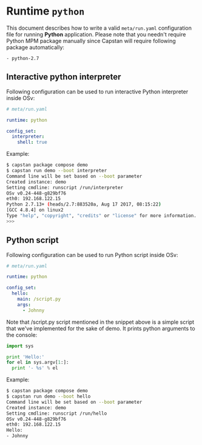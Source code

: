 # Runtime `python`
This document describes how to write a valid `meta/run.yaml` configuration file
for running **Python** application. Please note that you needn't require Python
MPM package manually since Capstan will require following package automatically:

```
- python-2.7
```

## Interactive python interpreter
Following configuration can be used to run interactive Python interpreter inside OSv:

```yaml
# meta/run.yaml

runtime: python

config_set:
  interpreter:
    shell: true
```

Example:

```bash
$ capstan package compose demo
$ capstan run demo --boot interpreter
Command line will be set based on --boot parameter
Created instance: demo
Setting cmdline: runscript /run/interpreter
OSv v0.24-448-g829bf76
eth0: 192.168.122.15
Python 2.7.13+ (heads/2.7:883520a, Aug 17 2017, 08:15:22)
[GCC 4.8.4] on linux2
Type "help", "copyright", "credits" or "license" for more information.
>>>
```

## Python script
Following configuration can be used to run Python script inside OSv:

```yaml
# meta/run.yaml

runtime: python

config_set:
  hello:
    main: /script.py
    args:
      - Johnny
```
Note that /script.py script mentioned in the snippet above is a simple script that we've
implemented for the sake of demo. It prints python arguments to the console:

```python
import sys

print 'Hello:'
for el in sys.argv[1:]:
  print '- %s' % el
```

Example:

```bash
$ capstan package compose demo
$ capstan run demo --boot hello
Command line will be set based on --boot parameter
Created instance: demo
Setting cmdline: runscript /run/hello
OSv v0.24-448-g829bf76
eth0: 192.168.122.15
Hello:
- Johnny
```
